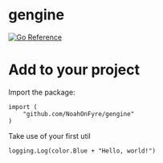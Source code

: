 # gengine
[![Go Reference](https://pkg.go.dev/badge/github.com/NoahOnFyre/gengine.svg)](https://pkg.go.dev/github.com/NoahOnFyre/gengine)

# Add to your project
Import the package:
````golang
import (
    "github.com/NoahOnFyre/gengine"
)
````

Take use of your first util
````golang
logging.Log(color.Blue + "Hello, world!")

````